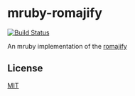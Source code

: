 # mruby-romajify

[![Build Status](https://travis-ci.org/emsk/mruby-romajify.svg?branch=master)](https://travis-ci.org/emsk/mruby-romajify)

An mruby implementation of the [romajify](https://github.com/emsk/romajify)

## License

[MIT](LICENSE)
